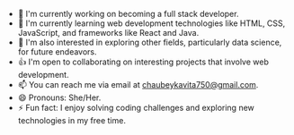 - 🔭 I'm currently working on becoming a full stack developer.
- 🌱 I'm currently learning web development technologies like HTML, CSS, JavaScript, and frameworks like React and Java.
- 👀 I'm also interested in exploring other fields, particularly data science, for future endeavors.
- 👍 I'm open to collaborating on interesting projects that involve web development.
- 📫 You can reach me via email at chaubeykavita750@gmail.com.
- 😄 Pronouns: She/Her.
- ⚡ Fun fact: I enjoy solving coding challenges and exploring new technologies in my free time.

